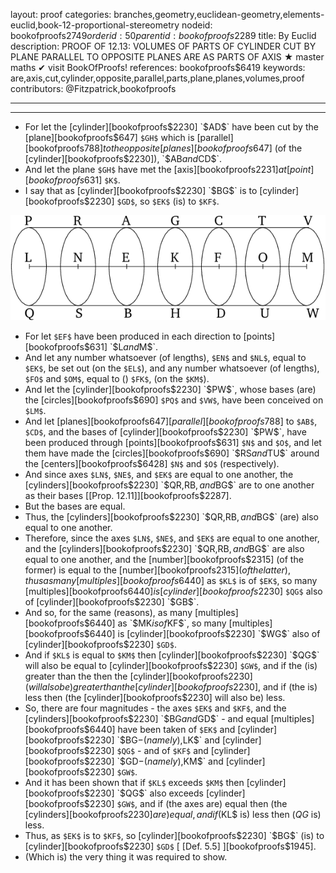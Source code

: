 layout: proof
categories: branches,geometry,euclidean-geometry,elements-euclid,book-12-proportional-stereometry
nodeid: bookofproofs$2749
orderid: 50
parentid: bookofproofs$2289
title: By Euclid
description: PROOF OF 12.13: VOLUMES OF PARTS OF CYLINDER CUT BY PLANE PARALLEL TO OPPOSITE PLANES ARE AS PARTS OF AXIS &#9733; master maths &#10004; visit BookOfProofs!
references: bookofproofs$6419
keywords: are,axis,cut,cylinder,opposite,parallel,parts,plane,planes,volumes,proof
contributors: @Fitzpatrick,bookofproofs

---


---



* For let the [cylinder][bookofproofs$2230] `$AD$` have been cut by the [plane][bookofproofs$647] `$GH$` which is [parallel][bookofproofs$788] to the opposite [planes][bookofproofs$647] (of the [cylinder][bookofproofs$2230]), `$AB$` and `$CD$`.
* And let the plane `$GH$` have met the [axis][bookofproofs$2231] at [point][bookofproofs$631] `$K$`.
* I say that as [cylinder][bookofproofs$2230] `$BG$` is to [cylinder][bookofproofs$2230] `$GD$`, so  `$EK$` (is) to  `$KF$`.

![fig13e](https://github.com/bookofproofs/bookofproofs.github.io/blob/main/_sources/_assets/images/euclid/Book12/fig13e.png?raw=true)

* For let  `$EF$` have been produced in each direction to [points][bookofproofs$631] `$L$` and `$M$`.
* And let any number whatsoever (of lengths), `$EN$` and `$NL$`, equal to  `$EK$`, be set out (on the  `$EL$`), and any number whatsoever (of lengths), `$FO$` and `$OM$`, equal to () `$FK$`, (on the  `$KM$`).
* And let the [cylinder][bookofproofs$2230] `$PW$`, whose bases (are) the [circles][bookofproofs$690] `$PQ$` and `$VW$`, have been conceived on  `$LM$`.
* And let [planes][bookofproofs$647] [parallel][bookofproofs$788] to `$AB$`, `$CD$`, and the bases of [cylinder][bookofproofs$2230] `$PW$`, have been produced through [points][bookofproofs$631] `$N$` and `$O$`, and let them have made the [circles][bookofproofs$690] `$RS$` and `$TU$` around the [centers][bookofproofs$6428] `$N$` and `$O$` (respectively).
* And since axes `$LN$`, `$NE$`, and `$EK$` are equal to one another, the [cylinders][bookofproofs$2230] `$QR$`, `$RB$`, and `$BG$` are to one another as their bases [[Prop. 12.11]][bookofproofs$2287].
* But the bases are equal.
* Thus, the [cylinders][bookofproofs$2230] `$QR$`, `$RB$`, and `$BG$` (are) also equal to one another.
* Therefore, since the axes `$LN$`, `$NE$`, and `$EK$` are equal to one another, and the [cylinders][bookofproofs$2230] `$QR$`, `$RB$`, and `$BG$` are also equal to one another, and the [number][bookofproofs$2315] (of the former) is equal to the [number][bookofproofs$2315] (of the latter), thus as many [multiples][bookofproofs$6440] as  `$KL$` is of  `$EK$`, so many [multiples][bookofproofs$6440] is [cylinder][bookofproofs$2230] `$QG$` also of [cylinder][bookofproofs$2230] `$GB$`.
* And so, for the same (reasons), as many [multiples][bookofproofs$6440] as  `$MK$` is of  `$KF$`, so many [multiples][bookofproofs$6440] is [cylinder][bookofproofs$2230] `$WG$` also of [cylinder][bookofproofs$2230] `$GD$`.
* And if  `$KL$` is equal to  `$KM$` then [cylinder][bookofproofs$2230] `$QG$` will also be equal to [cylinder][bookofproofs$2230] `$GW$`, and if the  (is) greater than the  then the [cylinder][bookofproofs$2230] (will also be) greater than the [cylinder][bookofproofs$2230], and if (the  is) less then (the [cylinder][bookofproofs$2230] will also be) less.
* So, there are four magnitudes - the axes `$EK$` and `$KF$`, and the [cylinders][bookofproofs$2230] `$BG$` and `$GD$` - and equal [multiples][bookofproofs$6440] have been taken of  `$EK$` and [cylinder][bookofproofs$2230] `$BG$` - (namely),  `$LK$` and [cylinder][bookofproofs$2230] `$QG$` - and of  `$KF$` and [cylinder][bookofproofs$2230] `$GD$` - (namely),  `$KM$` and [cylinder][bookofproofs$2230] `$GW$`.
* And it has been shown that if  `$KL$` exceeds  `$KM$` then [cylinder][bookofproofs$2230] `$QG$` also exceeds [cylinder][bookofproofs$2230] `$GW$`, and if (the axes are) equal then (the [cylinders][bookofproofs$2230] are) equal, and if ($KL$ is) less then ($QG$ is) less.
* Thus, as  `$EK$` is to  `$KF$`, so [cylinder][bookofproofs$2230] `$BG$` (is) to [cylinder][bookofproofs$2230] `$GD$` [ [Def. 5.5] ][bookofproofs$1945].
* (Which is) the very thing it was required to show.
